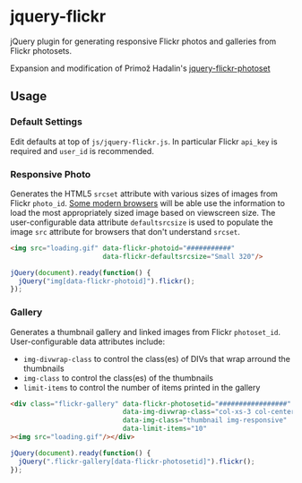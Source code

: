 # jquery-flickr
jQuery plugin for generating responsive Flickr photos and galleries from Flickr photosets.

Expansion and modification of Primož Hadalin's [jquery-flickr-photoset](https://github.com/hadalin/jquery-flickr-photoset)

## Usage
### Default Settings
Edit defaults at top of `js/jquery-flickr.js`. In particular Flickr `api_key` is required and `user_id` is recommended.

### Responsive Photo
Generates the HTML5 `srcset` attribute with various sizes of images from Flickr `photo_id`. [Some modern browsers](http://caniuse.com/#search=srcset) will be able use the information to load the most appropriately sized image based on viewscreen size. The user-configurable data attribute `defaultsrcsize` is used to populate the image `src` attribute for browsers that don't understand `srcset`. 

```HTML
<img src="loading.gif" data-flickr-photoid="###########" 
                       data-flickr-defaultsrcsize="Small 320"/>
```
```javascript
jQuery(document).ready(function() {
  jQuery("img[data-flickr-photoid]").flickr();
});
```

### Gallery
Generates a thumbnail gallery and linked images from Flickr `photoset_id`. User-configurable data attributes include:
* `img-divwrap-class` to control the class(es) of DIVs that wrap arround the thumbnails
* `img-class` to control the class(es) of the thumbnails
* `limit-items` to control the number of items printed in the gallery

```HTML
<div class="flickr-gallery" data-flickr-photosetid="#################" 
                            data-img-divwrap-class="col-xs-3 col-center" 
                            data-img-class="thumbnail img-responsive"
                            data-limit-items="10"
><img src="loading.gif"/></div>
```
```javascript
jQuery(document).ready(function() {
  jQuery(".flickr-gallery[data-flickr-photosetid]").flickr();
});
```
